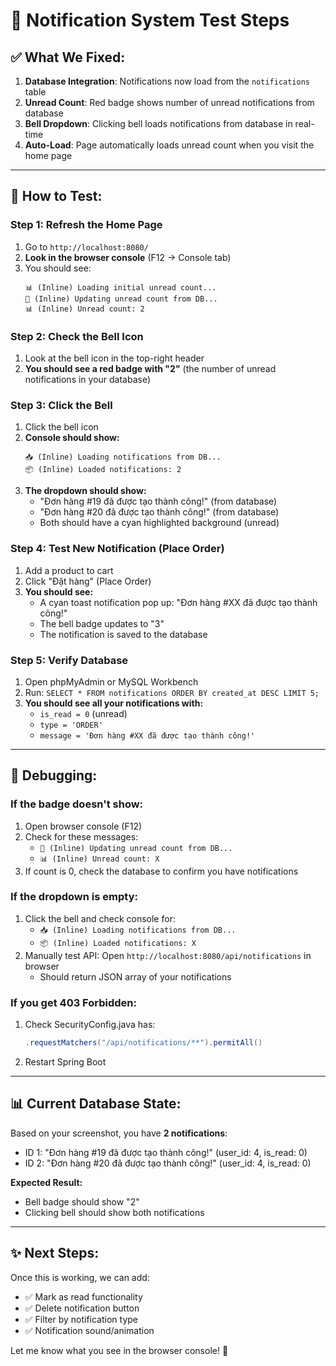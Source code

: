 # 🔔 Notification System Test Steps

## ✅ What We Fixed:

1. **Database Integration**: Notifications now load from the `notifications` table
2. **Unread Count**: Red badge shows number of unread notifications from database
3. **Bell Dropdown**: Clicking bell loads notifications from database in real-time
4. **Auto-Load**: Page automatically loads unread count when you visit the home page

---

## 🧪 How to Test:

### Step 1: Refresh the Home Page
1. Go to `http://localhost:8080/`
2. **Look in the browser console** (F12 → Console tab)
3. You should see:
   ```
   📊 (Inline) Loading initial unread count...
   🔢 (Inline) Updating unread count from DB...
   📊 (Inline) Unread count: 2
   ```

### Step 2: Check the Bell Icon
1. Look at the bell icon in the top-right header
2. **You should see a red badge with "2"** (the number of unread notifications in your database)

### Step 3: Click the Bell
1. Click the bell icon
2. **Console should show:**
   ```
   📥 (Inline) Loading notifications from DB...
   📦 (Inline) Loaded notifications: 2
   ```
3. **The dropdown should show:**
   - "Đơn hàng #19 đã được tạo thành công!" (from database)
   - "Đơn hàng #20 đã được tạo thành công!" (from database)
   - Both should have a cyan highlighted background (unread)

### Step 4: Test New Notification (Place Order)
1. Add a product to cart
2. Click "Đặt hàng" (Place Order)
3. **You should see:**
   - A cyan toast notification pop up: "Đơn hàng #XX đã được tạo thành công!"
   - The bell badge updates to "3"
   - The notification is saved to the database

### Step 5: Verify Database
1. Open phpMyAdmin or MySQL Workbench
2. Run: `SELECT * FROM notifications ORDER BY created_at DESC LIMIT 5;`
3. **You should see all your notifications with:**
   - `is_read = 0` (unread)
   - `type = 'ORDER'`
   - `message = 'Đơn hàng #XX đã được tạo thành công!'`

---

## 🐛 Debugging:

### If the badge doesn't show:
1. Open browser console (F12)
2. Check for these messages:
   - `🔢 (Inline) Updating unread count from DB...`
   - `📊 (Inline) Unread count: X`
3. If count is 0, check the database to confirm you have notifications

### If the dropdown is empty:
1. Click the bell and check console for:
   - `📥 (Inline) Loading notifications from DB...`
   - `📦 (Inline) Loaded notifications: X`
2. Manually test API: Open `http://localhost:8080/api/notifications` in browser
   - Should return JSON array of your notifications

### If you get 403 Forbidden:
1. Check SecurityConfig.java has:
   ```java
   .requestMatchers("/api/notifications/**").permitAll()
   ```
2. Restart Spring Boot

---

## 📊 Current Database State:

Based on your screenshot, you have **2 notifications**:
- ID 1: "Đơn hàng #19 đã được tạo thành công!" (user_id: 4, is_read: 0)
- ID 2: "Đơn hàng #20 đã được tạo thành công!" (user_id: 4, is_read: 0)

**Expected Result:**
- Bell badge should show "2"
- Clicking bell should show both notifications

---

## ✨ Next Steps:

Once this is working, we can add:
- ✅ Mark as read functionality
- ✅ Delete notification button
- ✅ Filter by notification type
- ✅ Notification sound/animation

Let me know what you see in the browser console! 🚀


